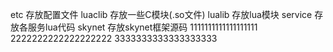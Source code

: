 etc 存放配置文件
luaclib 存放一些C模块(.so文件)
lualib 存放lua模块
service 存放各服务lua代码
skynet 存放skynet框架源码
1111111111111111111
2222222222222222222
3333333333333333333
